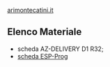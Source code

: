 [arimontecatini.it](https://arimontecatini.it/index.html)

## Elenco Materiale

- scheda AZ-DELIVERY D1 R32;
- [scheda ESP-Prog](https://docs.platformio.org/en/latest/plus/debug-tools/esp-prog.html#drivers) 


